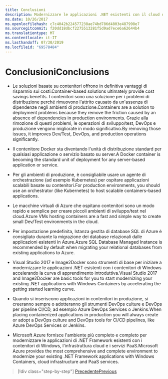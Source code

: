 ```yaml
---
title: Conclusioni
description: Modernizzare le applicazioni .NET esistenti con il cloud di Azure e i contenitori di Windows | conclusioni
ms.date: 10/26/2017
ms.openlocfilehash: c7c4042b224577238ae74bd786d4803e487998e7
ms.sourcegitcommit: f20dd18dbcf2275513281f5d9ad7ece6a62644b4
ms.translationtype: MT
ms.contentlocale: it-IT
ms.lasthandoff: 07/30/2019
ms.locfileid: "69578484"
---
```

# <a name="conclusions"></a><span data-ttu-id="574c8-103">Conclusioni</span><span class="sxs-lookup"><span data-stu-id="574c8-103">Conclusions</span></span>

- <span data-ttu-id="574c8-104">Le soluzioni basate su contenitori offrono in definitiva vantaggi di risparmio sui costi.</span><span class="sxs-lookup"><span data-stu-id="574c8-104">Container-based solutions ultimately provide cost savings benefits.</span></span> <span data-ttu-id="574c8-105">I contenitori sono una soluzione per i problemi di distribuzione perché rimuovono l'attrito causato da un'assenza di dipendenze negli ambienti di produzione.</span><span class="sxs-lookup"><span data-stu-id="574c8-105">Containers are a solution to deployment problems because they remove the friction caused by an absence of dependencies in production environments.</span></span> <span data-ttu-id="574c8-106">Grazie alla rimozione di questi problemi, le operazioni di sviluppo/test, DevOps e produzione vengono migliorate in modo significativo.</span><span class="sxs-lookup"><span data-stu-id="574c8-106">By removing those issues, it improves Dev/Test, DevOps, and production operations significantly.</span></span>

- <span data-ttu-id="574c8-107">Il contenitore Docker sta diventando l'unità di distribuzione standard per qualsiasi applicazione o servizio basato su server.</span><span class="sxs-lookup"><span data-stu-id="574c8-107">A Docker container is becoming the standard unit of deployment for any server-based application or service.</span></span>

- <span data-ttu-id="574c8-108">Per gli ambienti di produzione, è consigliabile usare un agente di orchestrazione (ad esempio Kubernetes) per ospitare applicazioni scalabili basate su contenitori.</span><span class="sxs-lookup"><span data-stu-id="574c8-108">For production environments, you should use an orchestrator (like Kubernetes) to host scalable containers­­–based applications.</span></span>

- <span data-ttu-id="574c8-109">Le macchine virtuali di Azure che ospitano contenitori sono un modo rapido e semplice per creare piccoli ambienti di sviluppo/test nel cloud.</span><span class="sxs-lookup"><span data-stu-id="574c8-109">Azure VMs hosting containers are a fast and simple way to create small Dev/Test environments in the cloud.</span></span>

- <span data-ttu-id="574c8-110">Per impostazione predefinita, Istanza gestita di database SQL di Azure è consigliato durante la migrazione dei database relazionali dalle applicazioni esistenti in Azure.</span><span class="sxs-lookup"><span data-stu-id="574c8-110">Azure SQL Database Managed Instance is recommended by default when migrating your relational databases from existing applications to Azure.</span></span>

- <span data-ttu-id="574c8-111">Visual Studio 2017 e Image2Docker sono strumenti di base per iniziare a modernizzare le applicazioni .NET esistenti con i contenitori di Windows accelerando la curva di apprendimento introduttiva.</span><span class="sxs-lookup"><span data-stu-id="574c8-111">Visual Studio 2017 and Image2Docker are basic tools for you to start modernizing your existing .NET applications with Windows Containers by accelerating the getting started learning curve.</span></span>

- <span data-ttu-id="574c8-112">Quando si inseriscono applicazioni in contenitori in produzione, si creeranno sempre o adotteranno gli strumenti DevOps culture e DevOps per pipeline CI/CD, ad esempio Azure DevOps Services o Jenkins.</span><span class="sxs-lookup"><span data-stu-id="574c8-112">When placing containerized applications in production you will always create or adopt a DevOps culture and DevOps tools for CI/CD pipelines, like Azure DevOps Services or Jenkins.</span></span>

- <span data-ttu-id="574c8-113">Microsoft Azure fornisce l'ambiente più completo e completo per modernizzare le applicazioni di .NET Framework esistenti con i contenitori di Windows, l'infrastruttura cloud e i servizi PaaS.</span><span class="sxs-lookup"><span data-stu-id="574c8-113">Microsoft Azure provides the most comprehensive and complete environment to modernize your existing .NET Framework applications with Windows Containers, cloud infrastructure and PaaS services.</span></span>

>[!div class="step-by-step"]
>[<span data-ttu-id="574c8-114">Precedente</span><span class="sxs-lookup"><span data-stu-id="574c8-114">Previous</span></span>](walkthroughs-technical-get-started-overview.md)
